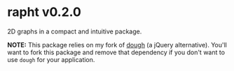 
# rapht v0.2.0

2D graphs in a compact and intuitive package.

**NOTE:** This package relies on my fork of [dough](https://github.com/aleclarson/dough) (a jQuery alternative). You'll want to fork this package and remove that dependency if you don't want to use `dough` for your application.

